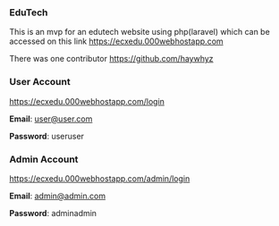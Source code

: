 
### EduTech
This is an mvp for an edutech website using php(laravel) which can be accessed on this link
https://ecxedu.000webhostapp.com

There was one contributor https://github.com/haywhyz

### User Account
https://ecxedu.000webhostapp.com/login

**Email**: user@user.com

**Password**: useruser

### Admin Account

https://ecxedu.000webhostapp.com/admin/login

**Email**: admin@admin.com

**Password**: adminadmin
